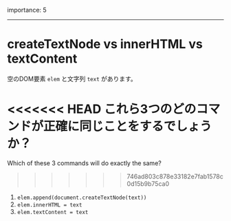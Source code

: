 importance: 5

---

# createTextNode vs innerHTML vs textContent

空のDOM要素 `elem` と文字列 `text` があります。

<<<<<<< HEAD
これら3つのどのコマンドが正確に同じことをするでしょうか？
=======
Which of these 3 commands will do exactly the same?
>>>>>>> 746ad803c878e33182e7fab1578c0d15b9b75ca0

1. `elem.append(document.createTextNode(text))`
2. `elem.innerHTML = text`
3. `elem.textContent = text`
